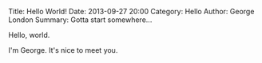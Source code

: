 Title: Hello World!
Date: 2013-09-27 20:00
Category: Hello
Author: George London
Summary: Gotta start somewhere...

Hello, world.

I'm George. It's nice to meet you.